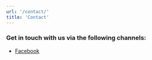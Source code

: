 ```yaml
---
url: '/contact/'
title: 'Contact'
---
```


### Get in touch with us via the following channels:

- [Facebook](https://facebook.com/upper-valley-dsa)
